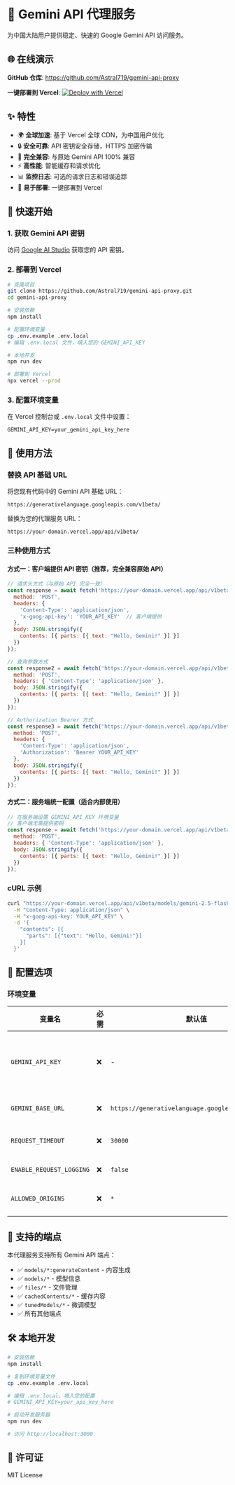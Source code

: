 # 🚀 Gemini API 代理服务

为中国大陆用户提供稳定、快速的 Google Gemini API 访问服务。

## 🌐 在线演示

**GitHub 仓库**: https://github.com/Astral719/gemini-api-proxy

**一键部署到 Vercel**: [![Deploy with Vercel](https://vercel.com/button)](https://vercel.com/new/clone?repository-url=https://github.com/Astral719/gemini-api-proxy)

## ✨ 特性

- 🌍 **全球加速**: 基于 Vercel 全球 CDN，为中国用户优化
- 🔒 **安全可靠**: API 密钥安全存储，HTTPS 加密传输
- 🎯 **完全兼容**: 与原始 Gemini API 100% 兼容
- ⚡ **高性能**: 智能缓存和请求优化
- 📊 **监控日志**: 可选的请求日志和错误追踪
- 🔧 **易于部署**: 一键部署到 Vercel

## 🚀 快速开始

### 1. 获取 Gemini API 密钥

访问 [Google AI Studio](https://aistudio.google.com/apikey) 获取您的 API 密钥。

### 2. 部署到 Vercel

```bash
# 克隆项目
git clone https://github.com/Astral719/gemini-api-proxy.git
cd gemini-api-proxy

# 安装依赖
npm install

# 配置环境变量
cp .env.example .env.local
# 编辑 .env.local 文件，填入您的 GEMINI_API_KEY

# 本地开发
npm run dev

# 部署到 Vercel
npx vercel --prod
```

### 3. 配置环境变量

在 Vercel 控制台或 `.env.local` 文件中设置：

```env
GEMINI_API_KEY=your_gemini_api_key_here
```

## 📖 使用方法

### 替换 API 基础 URL

将您现有代码中的 Gemini API 基础 URL：

```
https://generativelanguage.googleapis.com/v1beta/
```

替换为您的代理服务 URL：

```
https://your-domain.vercel.app/api/v1beta/
```

### 三种使用方式

#### 方式一：客户端提供 API 密钥（推荐，完全兼容原始 API）

```javascript
// 请求头方式（与原始 API 完全一致）
const response = await fetch('https://your-domain.vercel.app/api/v1beta/models/gemini-2.5-flash:generateContent', {
  method: 'POST',
  headers: {
    'Content-Type': 'application/json',
    'x-goog-api-key': 'YOUR_API_KEY'  // 客户端提供
  },
  body: JSON.stringify({
    contents: [{ parts: [{ text: "Hello, Gemini!" }] }]
  })
});

// 查询参数方式
const response2 = await fetch('https://your-domain.vercel.app/api/v1beta/models/gemini-2.5-flash:generateContent?key=YOUR_API_KEY', {
  method: 'POST',
  headers: { 'Content-Type': 'application/json' },
  body: JSON.stringify({
    contents: [{ parts: [{ text: "Hello, Gemini!" }] }]
  })
});

// Authorization Bearer 方式
const response3 = await fetch('https://your-domain.vercel.app/api/v1beta/models/gemini-2.5-flash:generateContent', {
  method: 'POST',
  headers: {
    'Content-Type': 'application/json',
    'Authorization': 'Bearer YOUR_API_KEY'
  },
  body: JSON.stringify({
    contents: [{ parts: [{ text: "Hello, Gemini!" }] }]
  })
});
```

#### 方式二：服务端统一配置（适合内部使用）

```javascript
// 在服务端设置 GEMINI_API_KEY 环境变量
// 客户端无需提供密钥
const response = await fetch('https://your-domain.vercel.app/api/v1beta/models/gemini-2.5-flash:generateContent', {
  method: 'POST',
  headers: { 'Content-Type': 'application/json' },
  body: JSON.stringify({
    contents: [{ parts: [{ text: "Hello, Gemini!" }] }]
  })
});
```

### cURL 示例

```bash
curl "https://your-domain.vercel.app/api/v1beta/models/gemini-2.5-flash:generateContent" \
  -H "Content-Type: application/json" \
  -H "x-goog-api-key: YOUR_API_KEY" \
  -d '{
    "contents": [{
      "parts": [{"text": "Hello, Gemini!"}]
    }]
  }'
```

## 🔧 配置选项

### 环境变量

| 变量名 | 必需 | 默认值 | 说明 |
|--------|------|--------|------|
| `GEMINI_API_KEY` | ❌ | - | Google Gemini API 密钥（可选，客户端也可提供） |
| `GEMINI_BASE_URL` | ❌ | `https://generativelanguage.googleapis.com/v1beta` | Gemini API 基础 URL |
| `REQUEST_TIMEOUT` | ❌ | `30000` | 请求超时时间（毫秒） |
| `ENABLE_REQUEST_LOGGING` | ❌ | `false` | 是否启用请求日志 |
| `ALLOWED_ORIGINS` | ❌ | `*` | 允许的来源域名（CORS） |

## 🔗 支持的端点

本代理服务支持所有 Gemini API 端点：

- ✅ `models/*:generateContent` - 内容生成
- ✅ `models/*` - 模型信息
- ✅ `files/*` - 文件管理
- ✅ `cachedContents/*` - 缓存内容
- ✅ `tunedModels/*` - 微调模型
- ✅ 所有其他端点

## 🛠️ 本地开发

```bash
# 安装依赖
npm install

# 复制环境变量文件
cp .env.example .env.local

# 编辑 .env.local，填入您的配置
# GEMINI_API_KEY=your_api_key_here

# 启动开发服务器
npm run dev

# 访问 http://localhost:3000
```

## 📄 许可证

MIT License

